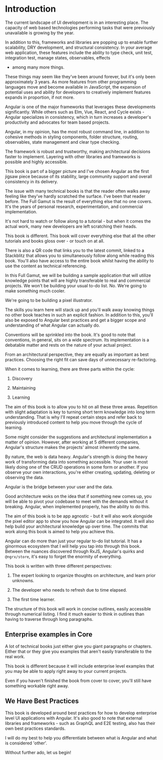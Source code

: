 Introduction
============

The current landscape of UI development is in an interesting place. The
capacity of web based technologies performing tasks that were previously
unavailable is growing by the year.

In addition to this, frameworks and libraries are popping up to enable
further scalability, DRY development, and structural consistency. In
your average web application, these features include the ability to type
check, unit test, integration test, manage states, observables, effects
- among many more things.

These things may seem like they've been around forever, but it's only
been approximately 3 years. As more features from other programming
languages move and become available in JavaScript, the expansion of
potential uses and ability for developers to creatively implement
features expands in proportion, if not more.

Angular is one of the major frameworks that leverages these developments
significantly. While others such as Elm, Vue, React, and Cycle exists -
Angular specializes in consistency, which in turn increases a
developer's productivity and advocates for team based projects.

Angular, in my opinion, has the most robust command line, in addition to
cohesive methods in styling components, folder structure, routing,
observables, state management and clear type checking.

The framework is robust and trustworthy, making architectural decisions
faster to implement. Layering with other libraries and frameworks is
possible and highly accessible.

This book is part of a bigger picture and I've chosen Angular as the
first jigsaw piece because of its stability, large community support and
overall consistency in its delivery.

The issue with many technical books is that the reader often walks away
feeling like they've hardly scratched the surface. I've been that reader
before. The Full Gamut is the result of everything else that no one
covers. It's the years of personal research, experimentation, and
commercial implementation.

It's not hard to watch or follow along to a tutorial - but when it comes
the actual work, many new developers are left scratching their heads.

This book is different. This book will cover everything else that all
the other tutorials and books gloss over - or touch on at all.

There is also a QR code that links you to the latest commit, linked to a
Stackblitz that allows you to simultaneously follow along while reading
this book. You'll also have access to the entire book whilst having the
ability to use the content as technical referencing.

In this Full Gamut, we will be building a sample application that will
utilize knowledge points that will are highly transferable to real and
commercial projects. We won't be building your usual to-do list. No.
We're going to make something much cooler.

We're going to be building a pixel illustrator.

The skills you learn here will stack up and you'll walk away knowing
things no other book teaches in such an explicit fashion. In addition to
this, you'll also be exposed to Angular best practices and get a bigger
scope and understanding of what Angular can actually do.

Conventions will be sprinkled into the book. It's good to note that
conventions, in general, sits on a wide spectrum. Its implementation is
a debatable matter and rests on the nature of your actual project.

From an architectural perspective, they are equally as important as best
practices. Choosing the right fit can save days of unnecessary
re-factoring.

When it comes to learning, there are three parts within the cycle:

1.  Discovery

2.  Maintaining

3.  Learning

The aim of this book is to allow you to hit on all these three areas.
Repetition with slight adaptation is key to turning short term knowledge
into long term understanding. That is why I'll repeat certain steps and
refer back to previously introduced content to help you move through the
cycle of learning.

Some might consider the suggestions and architectural implementation a
matter of opinion. However, after working at 5 different companies,
Angular's structure makes the projects' almost inherently the same.

By nature, the web is data heavy. Angular's strength is doing the heavy
work of transforming data into something accessible. Your user is most
likely doing one of the CRUD operations in some form or another. If you
observe your own interactions, you're either creating, updating,
deleting or observing the data.

Angular is the bridge between your user and the data.

Good architecture woks on the idea that if something new comes up, you
will be able to pivot your codebase to meet with the demands without it
breaking. Angular, when implemented properly, has the ability to do
this.

The aim of this book is to be app agnostic - but it will also work
alongside the pixel editor app to show you how Angular can be
integrated. It will also help build your architectural knowledge up over
time. The commits that work along this book is aimed to help you achieve
this.

Angular can do more than just your regular to-do list tutorial. It has a
ginormous ecosystem that I will help you tap into through this book.
Between the nuances discovered through RxJS, Angular's quirks and
`@ngrx/store`, it's easy to forget the enormity of everything.

This book is written with three different perspectives:

1.  The expert looking to organize thoughts on architecture, and learn
    prior unknowns.

2.  The developer who needs to refresh due to time elapsed.

3.  The first time learner.

The structure of this book will work in concise outlines, easily
accessible through numerical listing. I find it much easier to think in
outlines than having to traverse through long paragraphs.

Enterprise examples in Core
---------------------------

A lot of technical books just either give you giant paragraphs or
chapters. Either that or they give you examples that aren't easily
transferable to the real work.

This book is different because it will include enterprise level examples
that you may be able to apply right away to your current projects.

Even if you haven't finished the book from cover to cover, you'll still
have something workable right away.

 We Have Best Practices 
-----------------------

This book is developed around best practices for how to develop
enterprise level UI applications with Angular. It's also good to note
that external libraries and frameworks - such as GraphQL and E2E
testing, also has their own best practices standards.

I will do my best to help you differentiate between what is Angular and
what is considered 'other'.

Without further ado, let us begin!
